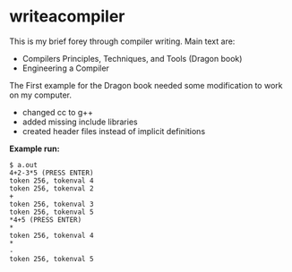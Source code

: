 # writeacompiler

This is my brief forey through compiler writing. Main text are:

* Compilers Principles, Techniques, and Tools (Dragon book)
* Engineering a Compiler

The First example for the Dragon book needed some modification to work on my computer.

* changed cc to g++
* added missing include libraries
* created header files instead of implicit definitions

**Example run:**
```
$ a.out
4+2-3*5 (PRESS ENTER)
token 256, tokenval 4
token 256, tokenval 2
+
token 256, tokenval 3
token 256, tokenval 5
*4+5 (PRESS ENTER)
*
token 256, tokenval 4
*
-
token 256, tokenval 5
```